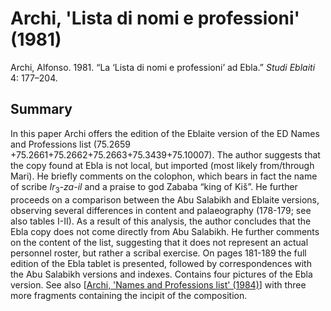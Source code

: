 # Archi, 'Lista di nomi e professioni' (1981)

Archi, Alfonso. 1981. “La ‘Lista di nomi e professioni’ ad Ebla.” *Studi Eblaiti* 4: 177–204.

## Summary

In this paper Archi offers the edition of the Eblaite version of the ED Names and Professions list (75.2659 +75.2661+75.2662+75.2663+75.3439+75.10007). The author suggests that the copy found at Ebla is not local, but imported (most likely from/through Mari). He briefly comments on the colophon, which bears in fact the name of scribe *Ir*<sub>3</sub>-*za-il* and a praise to god Zababa “king of Kiš”. He further proceeds on a comparison between the Abu Salabikh and Eblaite versions, observing several differences in content and palaeography (178-179; see also tables I-II). As a result of this analysis, the author concludes that the Ebla copy does not come directly from Abu Salabikh. He further comments on the content of the list, suggesting that it does not represent an actual personnel roster, but rather a scribal exercise. On pages 181-189 the full edition of the Ebla tablet is presented, followed by correspondences with the Abu Salabikh versions and indexes. Contains four pictures of the Ebla version. See also [[Archi, 'Names and Professions list' (1984)]] with three more fragments containing the incipit of the composition.

[//begin]: # "Autogenerated link references for markdown compatibility"
[Archi, 'Names and Professions list' (1984)]: <Archi%2C 'Names and Professions list' (1984)> "Archi, 'Names and Professions list' (1984)"
[//end]: # "Autogenerated link references"